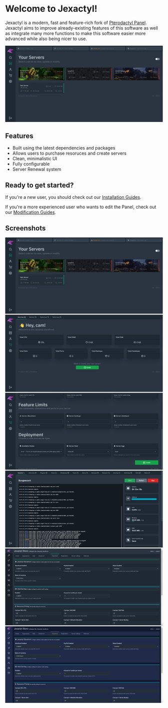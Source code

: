 # Welcome to Jexactyl!

Jexactyl is a modern, fast and feature-rich fork of [Pterodactyl Panel](https://github.com/pterodactyl/panel).
Jexactyl aims to improve already-existing features of this software as well as integrate many more functions
to make this software easier more advanced while also being nicer to use.

![Dashboard](public/images/new/dashboard.png)

## Features
- Built using the latest dependencies and packages
- Allows users to purchase resoruces and create servers
- Clean, minimalistic UI
- Fully configurable
- Server Renewal system

## Ready to get started?
If you're a new user, you should check out our [Installation Guides](latest/panel/install/dependencies.md).

If you're a more experienced user who wants to edit the Panel, check out our [Modification Guides](latest/build/install.md).

## Screenshots
![Dashboard](public/images/new/dashboard.png)
![Storefront](public/images/new/store.png)
![Server Create](public/images/new/create.png)
![Server Console](public/images/new/server.png)
![Admin Default](public/images/new/admin-default.png)
![Admin Theme](public/images/new/admin-blue.png)
